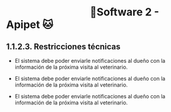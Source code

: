 #  &nbsp;&nbsp;&nbsp;&nbsp;&nbsp;&nbsp;&nbsp;&nbsp;&nbsp;&nbsp;&nbsp;&nbsp;&nbsp;&nbsp;&nbsp;&nbsp;&nbsp;&nbsp;&nbsp;&nbsp;&nbsp;&nbsp;&nbsp;&nbsp;&nbsp;&nbsp;&nbsp;&nbsp;&nbsp;&nbsp;&nbsp;&nbsp;&nbsp;&nbsp;🐶Software 2 - Apipet 🐱  #


## 1.1.2.3. Restricciones técnicas

- El sistema debe poder enviarle notificaciones al dueño con la información de la próxima visita al veterinario.

- El sistema debe poder enviarle notificaciones al dueño con la información de la próxima visita al veterinario.

- El sistema debe poder enviarle notificaciones al dueño con la información de la próxima visita al veterinario.
